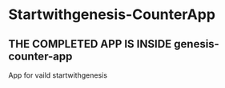 # Startwithgenesis-CounterApp

## THE COMPLETED APP IS INSIDE genesis-counter-app

App for vaild startwithgenesis

